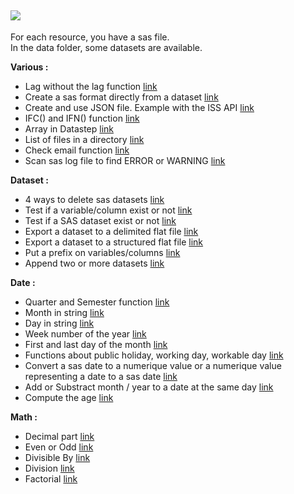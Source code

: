 
![](https://support.sas.com/images/SAS_TPTK_logo.gif)
---

For each resource, you have a sas file.  
In the data folder, some datasets are available.  

**Various :**  

- Lag without the lag function [link](https://github.com/NicoDupont/Resources/blob/master/SAS/Various/lag_without_lag_function.md)
- Create a sas format directly from a dataset [link](https://github.com/NicoDupont/Resources/blob/master/SAS/Various/create_format_with_a_dataset.md)
- Create and use JSON file. Example with the ISS API [link](https://github.com/NicoDupont/Resources/blob/master/SAS/Various/use_the_json_format.sas)
- IFC() and IFN() function [link](https://github.com/NicoDupont/Resources/blob/master/SAS/Various/ifc_and_ifn_function.sas)
- Array in Datastep [link](https://github.com/NicoDupont/Resources/blob/master/SAS/Various/an_array_in_a_datastep.sas)
- List of files in a directory [link](https://github.com/NicoDupont/Resources/blob/master/SAS/Various/list_of_files_in_a_directory.sas)
- Check email function [link](https://github.com/NicoDupont/Resources/blob/master/SAS/Various/check_email_function.sas)
- Scan sas log file to find ERROR or WARNING [link](https://github.com/NicoDupont/Resources/blob/master/SAS/Various/scan_log.sas)



**Dataset :**  

- 4 ways to delete sas datasets [link](https://github.com/NicoDupont/Resources/blob/master/SAS/Dataset/delete_dataset.md)
- Test if a variable/column exist or not [link](https://github.com/NicoDupont/Resources/blob/master/SAS/Dataset/var_exist.md)
- Test if a SAS dataset exist or not [link](https://github.com/NicoDupont/Resources/blob/master/SAS/Dataset/dataset_exist.sas)
- Export a dataset to a delimited flat file [link](https://github.com/NicoDupont/Resources/blob/master/SAS/Dataset/export_dataset_to_a_text_file.sas)
- Export a dataset to a structured flat file [link](https://github.com/NicoDupont/Resources/blob/master/SAS/Dataset/export_dataset_to_a_structured_flat_file.sas)
- Put a prefix on variables/columns [link](https://github.com/NicoDupont/Resources/blob/master/SAS/Dataset/prefix_on_variable.sas)
- Append two or more datasets [link](https://github.com/NicoDupont/Resources/blob/master/SAS/Dataset/append_dataset.sas)



**Date :**

- Quarter and Semester function [link](https://github.com/NicoDupont/Resources/blob/master/SAS/Date/quarter_and_semester_function.sas)
- Month  in string [link](https://github.com/NicoDupont/Resources/blob/master/SAS/Date/month.sas)
- Day in string [link](https://github.com/NicoDupont/Resources/blob/master/SAS/Date/day.sas)
- Week number of the year [link](https://github.com/NicoDupont/Resources/blob/master/SAS/Date/week_number.sas)
- First and last day of the month [link](https://github.com/NicoDupont/Resources/blob/master/SAS/Date/first_and_last_day_of_the_month.sas)
- Functions about public holiday, working day, workable day [link](https://github.com/NicoDupont/Resources/blob/master/SAS/Date/public_holiday_working_workable_day.sas)
- Convert a sas date to a numerique value or a numerique value representing a date to a sas date [link](https://github.com/NicoDupont/Resources/blob/master/SAS/Date/num_to_date_or_date_to_num.sas)
- Add or Substract month / year to a date at the same day [link](https://github.com/NicoDupont/Resources/blob/master/SAS/Date/add_month_year.sas)
- Compute the age [link](https://github.com/NicoDupont/Resources/blob/master/SAS/Date/compute_age.sas)


**Math :**

- Decimal part [link](https://github.com/NicoDupont/Resources/blob/master/SAS/Math/decimal_part.sas)
- Even or Odd [link](https://github.com/NicoDupont/Resources/blob/master/SAS/Math/is_even_or_odd.sas)
- Divisible By [link](https://github.com/NicoDupont/Resources/blob/master/SAS/Math/is_divisible_by.sas)
- Division [link](https://github.com/NicoDupont/Resources/blob/master/SAS/Math/division.sas)
- Factorial [link](https://github.com/NicoDupont/Resources/blob/master/SAS/Math/factorial.sas)
